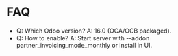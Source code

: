 # FAQ

- Q: Which Odoo version? A: 16.0 (OCA/OCB packaged).
- Q: How to enable? A: Start server with --addon partner_invoicing_mode_monthly or install in UI.

